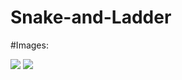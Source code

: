 # Snake-and-Ladder

#Images:

![](https://i.imgur.com/UXW5XLN.png)
![](https://i.imgur.com/eyNCuVU.png)
